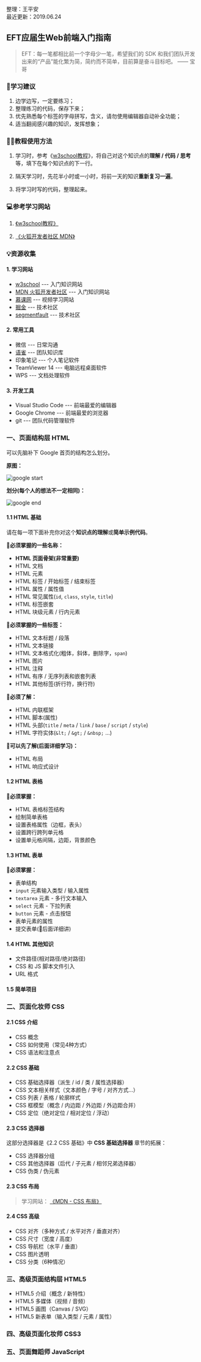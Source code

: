 整理：王平安  
最近更新：2019.06.24  

## EFT应届生Web前端入门指南

> EFT：每一笔都相比前一个字母少一笔，希望我们的 SDK 和我们团队开发出来的“产品”能化繁为简，简约而不简单，目前算是奋斗目标吧。   ——  宝哥

### 🎀学习建议

1. 边学边写，一定要练习；
2. 整理练习的代码，保存下来；
3. 优先熟悉每个标签的字母拼写，含义，请勿使用编辑器自动补全功能；
4. 适当翻阅感兴趣的知识，发挥想象；

### 🏳️‍🌈教程使用方法

1. 学习时，参考《[w3school教程](http://www.w3school.com.cn/)》，将自己对这个知识点的**理解 / 代码 / 思考**等，填下在每个知识点的下一行。

2. 隔天学习时，先花半小时或一小时，将前一天的知识**重新复习一遍**。

3. 将学习时写的代码，整理起来。

### 💻参考学习网站

1. [《w3school教程》](http://www.w3school.com.cn/)

2. [《火狐开发者社区 MDN》](https://developer.mozilla.org/zh-CN/docs/learn)

### 💡资源收集
#### 1. 学习网站
* [w3school](http://www.w3school.com.cn/) ---  入门知识网站
* [MDN 火狐开发者社区](
https://developer.mozilla.org/zh-CN/) ---  入门知识网站
* [慕课网](https://www.imooc.com/)  ---  视频学习网站
* [掘金](www.juejin.im)  ---  技术社区
* [segmentfault](https://segmentfault.com/) ---  技术社区

#### 2. 常用工具
* 微信  ---  日常沟通
* [语雀](https://www.yuque.com/)  ---  团队知识库
* 印象笔记  ---  个人笔记软件
* TeamViewer 14 --- 电脑远程桌面软件
* WPS ---  文档处理软件

#### 3. 开发工具
* Visual Studio Code  ---  前端最爱的编辑器
* Google Chrome  ---  前端最爱的浏览器
* git  ---  团队代码管理软件


### 一、页面结构层 HTML

可以先脑补下 Google 首页的结构怎么划分。   

**原图：**   

![google start](http://images.pingan8787.com/%E8%B0%B7%E6%AD%8C%E9%A6%96%E9%A1%B5%EF%BC%88%E5%8E%9F%E5%9B%BE%EF%BC%89.png)

**划分(每个人的想法不一定相同)：**   

![google end](http://images.pingan8787.com/D:%5C5-%E6%96%87%E6%A1%A3%5C%E5%9B%BE%E7%89%87%E8%B5%84%E6%96%99%5C%E4%BB%8B%E7%BB%8D%E8%B0%B7%E6%AD%8C%E9%A6%96%E9%A1%B5%EF%BC%88%E7%BB%93%E6%9E%84%20%E6%9C%80%E7%BB%88%EF%BC%89.png)

#### 1.1 HTML 基础

请在每一项下面补充你对这个**知识点的理解**或**简单示例代码**。

**📜必须掌握的一些名称：**   

* **HTML 页面骨架(非常重要)**
* HTML 文档
* HTML 元素
* HTML 标签 / 开始标签 / 结束标签
* HTML 属性 / 属性值
* HTML 常见属性(`id`, `class`, `style`, `title`)
* HTML 标签嵌套
* HTML 块级元素 / 行内元素

**📜必须掌握的一些标签：**   

* HTML 文本标题 / 段落
* HTML 文本链接
* HTML 文本格式化(粗体，斜体，删除字，`span`)
* HTML 图片
* HTML 注释
* HTML 有序 / 无序列表和嵌套列表
* HTML 其他标签(折行符，换行符)

**📄必须了解：**   

* HTML 内联框架
* HTML 脚本(属性)
* HTML 头部(`title` / `meta` / `link` / `base` / `script` / `style`)
* HTML 字符实体(`&lt;` / `&gt;` / `&nbsp;` ...)


**🔖可以先了解(后面详细学习)：**  

* HTML 布局
* HTML 响应式设计

#### 1.2 HTML 表格

**📜必须掌握：**   

* HTML 表格标签结构
* 绘制简单表格
* 设置表格属性（边框，表头）
* 设置跨行跨列单元格
* 设置单元格间隔，边距，背景颜色

#### 1.3 HTML 表单

**📜必须掌握：**   

* 表单结构
* `input` 元素输入类型 / 输入属性
* `textarea` 元素 - 多行文本输入
* `select` 元素 - 下拉列表
* `button` 元素 - 点击按钮
* 表单元素的属性
* 提交表单(🎈后面详细讲)

#### 1.4 HTML 其他知识

* 文件路径(相对路径/绝对路径)
* CSS 和 JS 脚本文件引入
* URL 格式

#### 1.5 简单项目

### 二、页面化妆师 CSS

#### 2.1 CSS 介绍

* CSS 概念
* CSS 如何使用（常见4种方式）
* CSS 语法和注意点

#### 2.2 CSS 基础

* CSS 基础选择器（派生 / id / 类 / 属性选择器）
* CSS 文本相关样式（文本颜色 / 字号 / 对齐方式...）
* CSS 列表 / 表格 / 轮廓样式
* CSS 框模型（概念 / 内边距 / 外边距 / 外边距合并）
* CSS 定位（绝对定位 / 相对定位 / 浮动）

#### 2.3 CSS 选择器

这部分选择器是《2.2 CSS 基础》中 **CSS 基础选择器** 章节的拓展：   

* CSS 选择器分组
* CSS 其他选择器（后代 / 子元素 / 相邻兄弟选择器）
* CSS 伪类 / 伪元素

#### 2.3 CSS 布局

> 学习网站： [《MDN - CSS 布局》](https://developer.mozilla.org/zh-CN/docs/Learn/CSS/CSS_layout)

#### 2.4 CSS 高级

* CSS 对齐（多种方式 / 水平对齐 / 垂直对齐）
* CSS 尺寸（宽度 / 高度）
* CSS 导航栏（水平 / 垂直）
* CSS 图片透明
* CSS 分类（6种情况）


### 三、高级页面结构层 HTML5

* HTML5 介绍（概念 / 新特性）
* HTML5 多媒体（视频 / 音频）
* HTML5 画图（Canvas / SVG）
* HTML5 新表单（输入类型 / 元素 / 属性）


### 四、高级页面化妆师 CSS3


### 五、页面舞蹈师 JavaScript